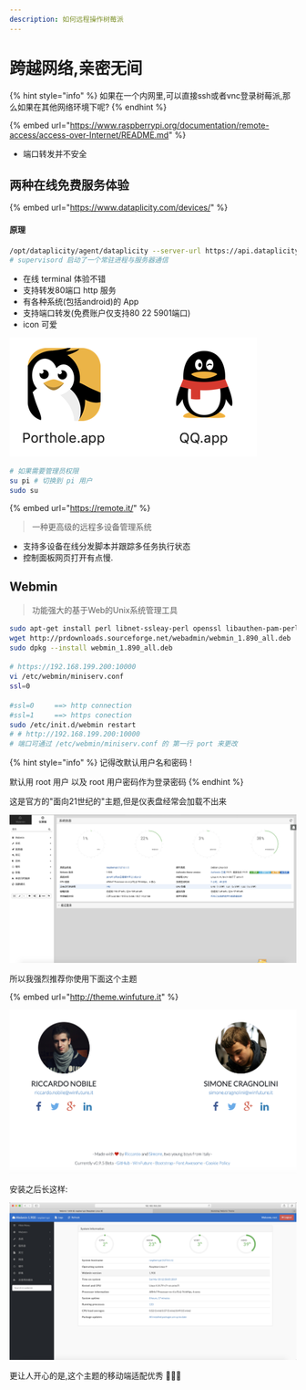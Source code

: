 ```yaml
---
description: 如何远程操作树莓派
---
```


# 跨越网络,亲密无间

{% hint style="info" %}
如果在一个内网里,可以直接ssh或者vnc登录树莓派,那么如果在其他网络环境下呢?
{% endhint %}

{% embed url="https://www.raspberrypi.org/documentation/remote-access/access-over-Internet/README.md" %}

* 端口转发并不安全

## 两种在线免费服务体验

{% embed url="https://www.dataplicity.com/devices/" %}

#### 原理

```bash
/opt/dataplicity/agent/dataplicity --server-url https://api.dataplicity.com/ run
# supervisord 启动了一个常驻进程与服务器通信
```

* 在线 terminal 体验不错
* 支持转发80端口 http 服务
* 有各种系统\(包括android\)的 App
* 支持端口转发\(免费账户仅支持80 22 5901端口\)
* icon 可爱

![&#x662F;&#x4E0D;&#x662F;&#x5DE6;&#x8FB9;&#x7684;&#x66F4;&#x6709;&#x6D3B;&#x529B;?](.gitbook/assets/1.png)

```bash
# 如果需要管理员权限
su pi # 切换到 pi 用户 
sudo su
```

{% embed url="https://remote.it/" %}

> 一种更高级的远程多设备管理系统

* 支持多设备在线分发脚本并跟踪多任务执行状态
* 控制面板网页打开有点慢.

## Webmin

> 功能强大的基于Web的Unix系统管理工具

```bash
sudo apt-get install perl libnet-ssleay-perl openssl libauthen-pam-perl libpam-runtime libio-pty-perl apt-show-versions
wget http://prdownloads.sourceforge.net/webadmin/webmin_1.890_all.deb
sudo dpkg --install webmin_1.890_all.deb

# https://192.168.199.200:10000
vi /etc/webmin/miniserv.conf
ssl=0

#ssl=0     ==> http connection
#ssl=1     ==> https conection
sudo /etc/init.d/webmin restart
# # http://192.168.199.200:10000
# 端口可通过 /etc/webmin/miniserv.conf 的 第一行 port 来更改
```

{% hint style="info" %}
记得改默认用户名和密码 !

默认用 root 用户 以及 root 用户密码作为登录密码
{% endhint %}

这是官方的"面向21世纪的"主题,但是仪表盘经常会加载不出来

![](.gitbook/assets/webmin.png)

所以我强烈推荐你使用下面这个主题

{% embed url="http://theme.winfuture.it" %}

![&#x9879;&#x76EE;&#x4E3B;&#x9875;&#x7684;&#x4ECB;&#x7ECD;,&#x6709;&#x6CA1;&#x6709;&#x5F88;&#x751C;haha](.gitbook/assets/qq20190330-125703-2x.png)

安装之后长这样:

![](.gitbook/assets/qq20190330-125811-2x.png)

更让人开心的是,这个主题的移动端适配优秀 🙋🏼‍♀️

